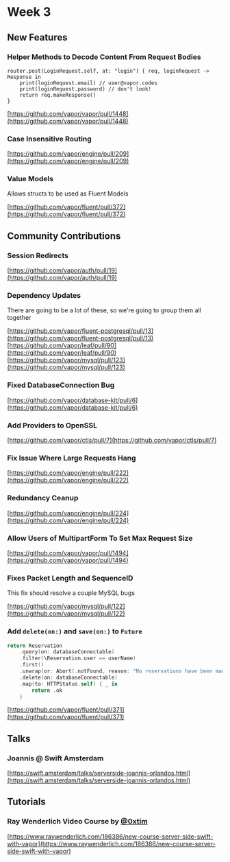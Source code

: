 # Week 3

## New Features
### Helper Methods to Decode Content From Request Bodies
```
router.post(LoginRequest.self, at: "login") { req, loginRequest -> Response in
    print(loginRequest.email) // user@vapor.codes
    print(loginRequest.password) // don't look!
    return req.makeResponse()
}
```

[https://github.com/vapor/vapor/pull/1448](https://github.com/vapor/vapor/pull/1448)

### Case Insensitive Routing

[https://github.com/vapor/engine/pull/209](https://github.com/vapor/engine/pull/209)

### Value Models
Allows structs to be used as Fluent Models

[https://github.com/vapor/fluent/pull/372](https://github.com/vapor/fluent/pull/372)

## Community Contributions
### Session Redirects

[https://github.com/vapor/auth/pull/19](https://github.com/vapor/auth/pull/19)

### Dependency Updates
There are going to be a lot of these, so we're going to group them all together

[https://github.com/vapor/fluent-postgresql/pull/13](https://github.com/vapor/fluent-postgresql/pull/13)  
[https://github.com/vapor/leaf/pull/90](https://github.com/vapor/leaf/pull/90)  
[https://github.com/vapor/mysql/pull/123](https://github.com/vapor/mysql/pull/123)

### Fixed DatabaseConnection Bug

[https://github.com/vapor/database-kit/pull/6](https://github.com/vapor/database-kit/pull/6)

### Add Providers to OpenSSL

[https://github.com/vapor/ctls/pull/7](https://github.com/vapor/ctls/pull/7)

### Fix Issue Where Large Requests Hang

[https://github.com/vapor/engine/pull/222](https://github.com/vapor/engine/pull/222)

### Redundancy Ceanup

[https://github.com/vapor/engine/pull/224](https://github.com/vapor/engine/pull/224)

### Allow Users of MultipartForm To Set Max Request Size 

[https://github.com/vapor/vapor/pull/1494](https://github.com/vapor/vapor/pull/1494)

### Fixes Packet Length and SequenceID
This fix should resolve a couple MySQL bugs

[https://github.com/vapor/mysql/pull/122](https://github.com/vapor/mysql/pull/122)

### Add `delete(on:)` and `save(on:)` to `Future`
```swift
return Reservation
    .query(on: databaseConnectable)
    .filter(\Reservation.user == userName)
    .first()
    .unwrap(or: Abort(.notFound, reason: "No reservations have been made"))
    .delete(on: databaseConnectable)
    .map(to: HTTPStatus.self) { _ in
        return .ok
    }
```

[https://github.com/vapor/fluent/pull/371](https://github.com/vapor/fluent/pull/371)

## Talks

### Joannis @ Swift Amsterdam

[https://swift.amsterdam/talks/serverside-joannis-orlandos.html](https://swift.amsterdam/talks/serverside-joannis-orlandos.html)

## Tutorials

### Ray Wenderlich Video Course by [@0xtim](https://github.com/0xtim)

[https://www.raywenderlich.com/186386/new-course-server-side-swift-with-vapor](https://www.raywenderlich.com/186386/new-course-server-side-swift-with-vapor)
